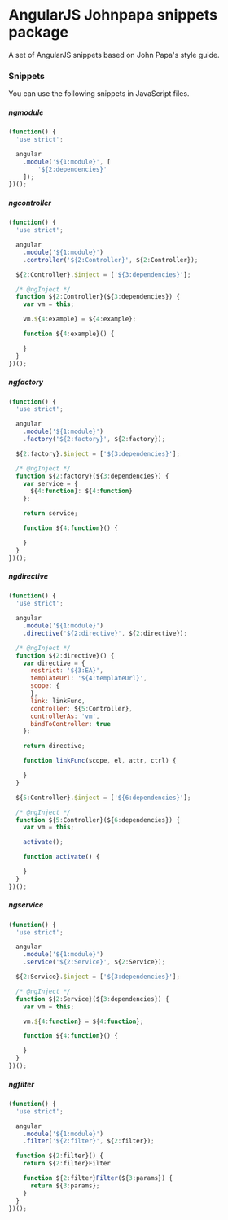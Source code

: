 # AngularJS Johnpapa snippets package

A set of AngularJS snippets based on John Papa's style guide.

### Snippets

You can use the following snippets in JavaScript files.

##### ngmodule
``` javascript
(function() {
  'use strict';

  angular
    .module('${1:module}', [
        '${2:dependencies}'
    ]);
})();
```

##### ngcontroller
``` javascript
(function() {
  'use strict';

  angular
    .module('${1:module}')
    .controller('${2:Controller}', ${2:Controller});

  ${2:Controller}.$inject = ['${3:dependencies}'];

  /* @ngInject */
  function ${2:Controller}(${3:dependencies}) {
    var vm = this;

    vm.${4:example} = ${4:example};

    function ${4:example}() {

    }
  }
})();
```

##### ngfactory
``` javascript
(function() {
  'use strict';

  angular
    .module('${1:module}')
    .factory('${2:factory}', ${2:factory});

  ${2:factory}.$inject = ['${3:dependencies}'];

  /* @ngInject */
  function ${2:factory}(${3:dependencies}) {
    var service = {
      ${4:function}: ${4:function}
    };

    return service;

    function ${4:function}() {

    }
  }
})();
```

##### ngdirective
``` javascript
(function() {
  'use strict';

  angular
    .module('${1:module}')
    .directive('${2:directive}', ${2:directive});

  /* @ngInject */
  function ${2:directive}() {
    var directive = {
      restrict: '${3:EA}',
      templateUrl: '${4:templateUrl}',
      scope: {
      },
      link: linkFunc,
      controller: ${5:Controller},
      controllerAs: 'vm',
      bindToController: true
    };

    return directive;

    function linkFunc(scope, el, attr, ctrl) {

    }
  }

  ${5:Controller}.$inject = ['${6:dependencies}'];

  /* @ngInject */
  function ${5:Controller}(${6:dependencies}) {
    var vm = this;

    activate();

    function activate() {

    }
  }
})();
```

##### ngservice
``` javascript
(function() {
  'use strict';

  angular
    .module('${1:module}')
    .service('${2:Service}', ${2:Service});

  ${2:Service}.$inject = ['${3:dependencies}'];

  /* @ngInject */
  function ${2:Service}(${3:dependencies}) {
    var vm = this;

    vm.${4:function} = ${4:function};

    function ${4:function}() {

    }
  }
})();
```

##### ngfilter
``` javascript
(function() {
  'use strict';

  angular
    .module('${1:module}')
    .filter('${2:filter}', ${2:filter});

  function ${2:filter}() {
    return ${2:filter}Filter

    function ${2:filter}Filter(${3:params}) {
      return ${3:params};
    }
  }
})();
```
